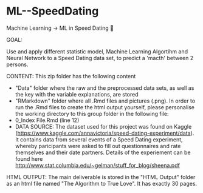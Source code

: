 # ML--SpeedDating
Machine Learning -> ML in Speed Dating 💏

GOAL:

Use and apply different statistic model, Machine Learning Algortihm and Neural Network to a Speed Dating data set, to predict a 'macth' between 2 persons.

CONTENT: This zip folder has the following content

- "Data" folder where the raw and the preprocessed data sets, as well as the key with the variable explanations, are stored
- "RMarkdown" folder where all .Rmd files and pictures (.png). In order to run the .Rmd files to create the html output yourself, please personalise the working directory to this group folder in the following file:
- 0_Index File.Rmd (line 12)
- DATA SOURCE: The dataset used for this project was found on Kaggle (https://www.kaggle.com/annavictoria/speed-dating-experiment/data). It contains data from several events of a Speed Dating experiment, whereby paricipants were asked to fill out questionnaires and rate themselves and their date partners. Details of the experiement can be found here http://www.stat.columbia.edu/~gelman/stuff_for_blog/sheena.pdf

HTML OUTPUT: The main deliverable is stored in the "HTML Output" folder as an html file named "The Algorithm to True Love". It has exactly 30 pages.
